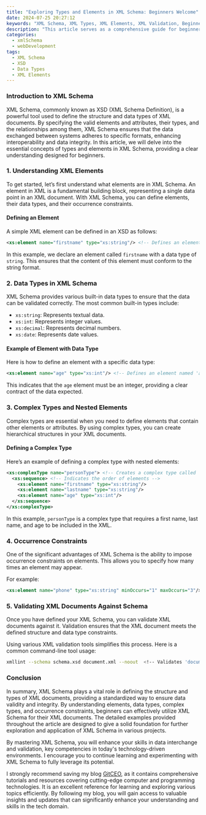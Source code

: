 ```yaml
---
title: "Exploring Types and Elements in XML Schema: Beginners Welcome"
date: 2024-07-25 20:27:12
keywords: "XML Schema, XML Types, XML Elements, XML Validation, Beginners Guide"
description: "This article serves as a comprehensive guide for beginners looking to understand XML Schema (XSD). It explains the key concepts of types and elements in XML Schema along with detailed steps and examples to help you effectively utilize XML Schema for your XML documents. The importance of XML Schema in defining the structure, content, and data types of XML files is discussed extensively. Read on to explore practical tips and insights that make XML Schema an indispensable tool for data interchange and validation in various applications."
categories:
  - xmlSchema
  - webDevelopment
tags:
  - XML Schema
  - XSD
  - Data Types
  - XML Elements
---
```


### Introduction to XML Schema

XML Schema, commonly known as XSD (XML Schema Definition), is a powerful tool used to define the structure and data types of XML documents. By specifying the valid elements and attributes, their types, and the relationships among them, XML Schema ensures that the data exchanged between systems adheres to specific formats, enhancing interoperability and data integrity. In this article, we will delve into the essential concepts of types and elements in XML Schema, providing a clear understanding designed for beginners. 

<!-- more -->

### 1. Understanding XML Elements

To get started, let’s first understand what elements are in XML Schema. An element in XML is a fundamental building block, representing a single data point in an XML document. With XML Schema, you can define elements, their data types, and their occurrence constraints.

#### Defining an Element

A simple XML element can be defined in an XSD as follows:

```xml
<xs:element name="firstname" type="xs:string"/> <!-- Defines an element named 'firstname' of type string -->
```

In this example, we declare an element called `firstname` with a data type of `string`. This ensures that the content of this element must conform to the string format.

### 2. Data Types in XML Schema

XML Schema provides various built-in data types to ensure that the data can be validated correctly. The most common built-in types include:

- `xs:string`: Represents textual data.
- `xs:int`: Represents integer values.
- `xs:decimal`: Represents decimal numbers.
- `xs:date`: Represents date values.

#### Example of Element with Data Type

Here is how to define an element with a specific data type:

```xml
<xs:element name="age" type="xs:int"/> <!-- Defines an element named 'age' of type integer -->
```

This indicates that the `age` element must be an integer, providing a clear contract of the data expected.

### 3. Complex Types and Nested Elements

Complex types are essential when you need to define elements that contain other elements or attributes. By using complex types, you can create hierarchical structures in your XML documents.

#### Defining a Complex Type

Here’s an example of defining a complex type with nested elements:

```xml
<xs:complexType name="personType"> <!-- Creates a complex type called 'personType' -->
  <xs:sequence> <!-- Indicates the order of elements -->
    <xs:element name="firstname" type="xs:string"/>
    <xs:element name="lastname" type="xs:string"/>
    <xs:element name="age" type="xs:int"/>
  </xs:sequence>
</xs:complexType>
```

In this example, `personType` is a complex type that requires a first name, last name, and age to be included in the XML. 

### 4. Occurrence Constraints

One of the significant advantages of XML Schema is the ability to impose occurrence constraints on elements. This allows you to specify how many times an element may appear.

For example:

```xml
<xs:element name="phone" type="xs:string" minOccurs="1" maxOccurs="3"/> <!-- Phone must appear at least once and can appear at most three times -->
```

### 5. Validating XML Documents Against Schema

Once you have defined your XML Schema, you can validate XML documents against it. Validation ensures that the XML document meets the defined structure and data type constraints.

Using various XML validation tools simplifies this process. Here is a common command-line tool usage:

```bash
xmllint --schema schema.xsd document.xml --noout  <!-- Validates 'document.xml' against 'schema.xsd' -->
```

### Conclusion

In summary, XML Schema plays a vital role in defining the structure and types of XML documents, providing a standardized way to ensure data validity and integrity. By understanding elements, data types, complex types, and occurrence constraints, beginners can effectively utilize XML Schema for their XML documents. The detailed examples provided throughout the article are designed to give a solid foundation for further exploration and application of XML Schema in various projects.

By mastering XML Schema, you will enhance your skills in data interchange and validation, key competencies in today's technology-driven environments. I encourage you to continue learning and experimenting with XML Schema to fully leverage its potential.

I strongly recommend saving my blog [GitCEO](https://gitceo.com), as it contains comprehensive tutorials and resources covering cutting-edge computer and programming technologies. It is an excellent reference for learning and exploring various topics efficiently. By following my blog, you will gain access to valuable insights and updates that can significantly enhance your understanding and skills in the tech domain.